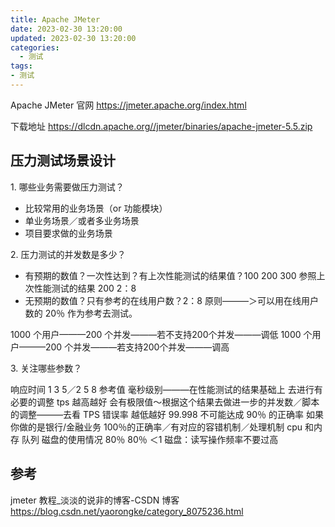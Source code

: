 ```yaml
---
title: Apache JMeter
date: 2023-02-30 13:20:00
updated: 2023-02-30 13:20:00
categories:
  - 测试
tags:
- 测试
---
```


Apache JMeter 官网
<https://jmeter.apache.org/index.html>

下载地址
<https://dlcdn.apache.org//jmeter/binaries/apache-jmeter-5.5.zip>

## 压力测试场景设计

1\. 哪些业务需要做压力测试？

* 比较常用的业务场景（or 功能模块）
* 单业务场景／或者多业务场景
* 项目要求做的业务场景

2\. 压力测试的并发数是多少？

* 有预期的数值？一次性达到？有上次性能测试的结果值？100 200 300 参照上次性能测试的结果 200 2：8
* 无预期的数值？只有参考的在线用户数？2：8 原则———＞可以用在线用户数的 20％ 作为参考去测试。

1000 个用户———200 个并发———若不支持200个并发———调低
1000 个用户———200 个并发———若支持200个并发———调高

3\. 关注哪些参数？

响应时间 1 3 5／2 5 8 参考值 毫秒级别———在性能测试的结果基础上 去进行有必要的调整
tps 越高越好 会有极限值～根据这个结果去做进一步的并发数／脚本的调整———去看 TPS
错误率 越低越好 99.998 不可能达成 90％ 的正确率 如果你做的是银行/金融业务 100％的正确率／有对应的容错机制／处理机制
cpu 和内存 队列 磁盘的使用情况 80％ 80％ ＜1 磁盘：读写操作频率不要过高

## 参考

jmeter 教程_淡淡的说非的博客-CSDN 博客
<https://blog.csdn.net/yaorongke/category_8075236.html>
